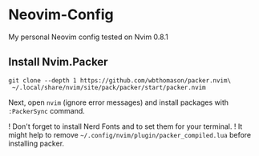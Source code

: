 # Neovim-Config
My personal Neovim config
tested on Nvim 0.8.1
## Install Nvim.Packer
```
git clone --depth 1 https://github.com/wbthomason/packer.nvim\
 ~/.local/share/nvim/site/pack/packer/start/packer.nvim
```
Next, open `nvim` (ignore error messages) and install packages with `:PackerSync` command.

! Don't forget to install Nerd Fonts and to set them for your terminal.
! It might help to remove `~/.config/nvim/plugin/packer_compiled.lua` before installing packer.
